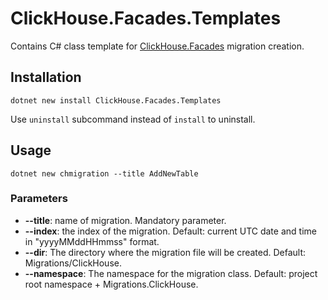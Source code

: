 # ClickHouse.Facades.Templates
Contains C# class template for [ClickHouse.Facades](https://github.com/MikeAmputer/ClickHouse.Facades) migration creation.

## Installation
```
dotnet new install ClickHouse.Facades.Templates
```

Use `uninstall` subcommand instead of `install` to uninstall.

## Usage
```
dotnet new chmigration --title AddNewTable
```

### Parameters
- **--title**: name of migration. Mandatory parameter.
- **--index**: the index of the migration. Default: current UTC date and time in "yyyyMMddHHmmss" format.
- **--dir**: The directory where the migration file will be created. Default: Migrations/ClickHouse.
- **--namespace**: The namespace for the migration class. Default: project root namespace + Migrations.ClickHouse.